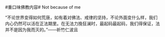#重口味佛教内容# Not because of me

“不论世界变得如何荒唐，如有着对佛法、戒律的坚持，不论外面变什么样，我们内心仍然可以活在正法期里。在无法力挽狂澜时，最起码最起码，我们得保证，法并不是因为我而灭的。”——祈竹仁波且 
